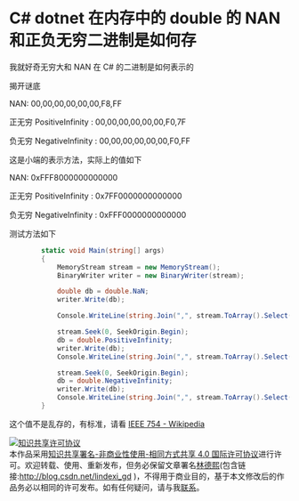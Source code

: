 
# C# dotnet 在内存中的 double 的 NAN 和正负无穷二进制是如何存

我就好奇无穷大和 NAN 在 C# 的二进制是如何表示的

<!--more-->


<!-- 发布 -->

揭开谜底

NAN: 00,00,00,00,00,00,F8,FF

正无穷 PositiveInfinity : 00,00,00,00,00,00,F0,7F

负无穷 NegativeInfinity : 00,00,00,00,00,00,F0,FF


这是小端的表示方法，实际上的值如下

NAN: 0xFFF8000000000000

正无穷 PositiveInfinity : 0x7FF0000000000000

负无穷 NegativeInfinity : 0xFFF0000000000000

测试方法如下

```csharp
        static void Main(string[] args)
        {
            MemoryStream stream = new MemoryStream();
            BinaryWriter writer = new BinaryWriter(stream);

            double db = double.NaN;
            writer.Write(db);

            Console.WriteLine(string.Join(",", stream.ToArray().Select(b => b.ToString("X2"))));

            stream.Seek(0, SeekOrigin.Begin);
            db = double.PositiveInfinity;
            writer.Write(db);
            Console.WriteLine(string.Join(",", stream.ToArray().Select(b => b.ToString("X2"))));

            stream.Seek(0, SeekOrigin.Begin);
            db = double.NegativeInfinity;
            writer.Write(db);
            Console.WriteLine(string.Join(",", stream.ToArray().Select(b => b.ToString("X2"))));
        }
```

这个值不是乱存的，有标准，请看 [IEEE 754 - Wikipedia](https://en.wikipedia.org/wiki/IEEE_754 )




<a rel="license" href="http://creativecommons.org/licenses/by-nc-sa/4.0/"><img alt="知识共享许可协议" style="border-width:0" src="https://licensebuttons.net/l/by-nc-sa/4.0/88x31.png" /></a><br />本作品采用<a rel="license" href="http://creativecommons.org/licenses/by-nc-sa/4.0/">知识共享署名-非商业性使用-相同方式共享 4.0 国际许可协议</a>进行许可。欢迎转载、使用、重新发布，但务必保留文章署名[林德熙](http://blog.csdn.net/lindexi_gd)(包含链接:http://blog.csdn.net/lindexi_gd )，不得用于商业目的，基于本文修改后的作品务必以相同的许可发布。如有任何疑问，请与我[联系](mailto:lindexi_gd@163.com)。